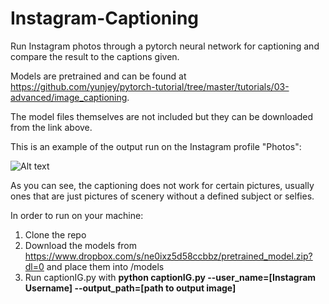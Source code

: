 # Instagram-Captioning
 Run Instagram photos through a pytorch neural network for captioning and compare the result to the captions given.
 
 Models are pretrained and can be found at https://github.com/yunjey/pytorch-tutorial/tree/master/tutorials/03-advanced/image_captioning.
 
 The model files themselves are not included but they can be downloaded from the link above.

This is an example of the output run on the Instagram profile "Photos":

![Alt text](captions.png)

As you can see, the captioning does not work for certain pictures, usually ones that are just pictures of scenery without a defined subject or selfies.

In order to run on your machine:

1. Clone the repo
2. Download the models from https://www.dropbox.com/s/ne0ixz5d58ccbbz/pretrained_model.zip?dl=0 and place them into /models
3. Run captionIG.py with **python captionIG.py --user_name=[Instagram Username] --output_path=[path to output image]**
